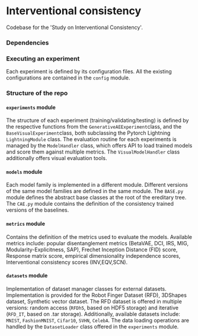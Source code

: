 # Interventional consistency

Codebase for the 'Study on Interventional Consistency'. 


### Dependencies

### Executing an experiment
Each experiment is defined by its configuration files. All the existing configurations are contained in the `config` module. 

### Structure of the repo 

#### `experiments` module 
The structure of each experiment (training/validating/testing) is defined by the respective functions from the `GenerativeAEExperiment`class, and the `BaseVisualExperiment`class, both subclassing the Pytorch Lightning `LightningModule` class. The evaluation routine for each experiments is managed by the `ModelHandler` class, which offers API to load trained models and score them against multiple metrics. The `VisualModelHandler` class additionally offers visual evaluation tools.

#### `models` module 
Each model family is implemented in a different module. Different versions of the same model families are defined in the same module. The `BASE.py` module defines the abstract base classes at the root of the ereditary tree. The `CAE.py` module contains the definition of the consistency trained versions of the baselines. 

#### `metrics` module 
Contains the definition of the metrics used to evaluate the models. Available metrics include: popular disentanglement metrics (BetaVAE, DCI, IRS, MIG, Modularity-Explicitness, SAP), Frechet Inception Distance (FID) score, Response matrix score, empirical dimensionality independence scores, Interventional consistency scores (INV,EQV,SCN). 

#### `datasets` module 
Implementation of dataset manager classes for external datasets. Implementation is provided for the Robot Finger Dataset (RFD), 3DShapes dataset, Synthetic vector dataset. The RFD dataset is offered in multiple versions: random access (`RFDh5`, based on HDF5 storage) and iterative (`RFD_IT`, based on .tar storage). Additionally, available datasets include: `MNIST`, `FashionMNIST`, `Cifar10`, `SVHN`, `CelebA`. The data loading operations are handled by the `DatasetLoader` class offered in the `experiments` module.

